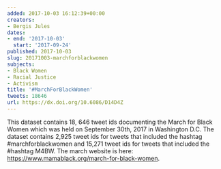 ```yaml
---
added: 2017-10-03 16:12:39+00:00
creators:
- Bergis Jules
dates:
- end: '2017-10-03'
  start: '2017-09-24'
published: 2017-10-03
slug: 20171003-marchforblackwomen
subjects:
- Black Women
- Racial Justice
- Activism
title: '#MarchForBlackWomen'
tweets: 18646
url: https://dx.doi.org/10.6086/D14D4Z
---
```


This dataset contains 18, 646 tweet ids documenting the March for Black Women which was held on September 30th, 2017 in Washington D.C. The dataset contains 2,925 tweet ids for tweets that included the hashtag #marchforblackwomen and 15,271 tweet ids for tweets that included the #hashtag M4BW. The march website is here: https://www.mamablack.org/march-for-black-women.

